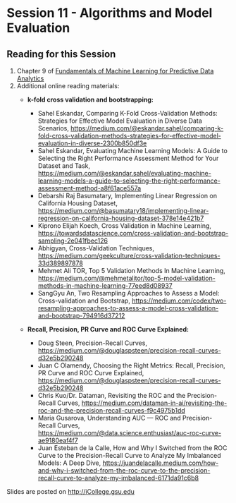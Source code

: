 # Session 11 - Algorithms and Model Evaluation

## Reading for this Session

1. Chapter 9 of [Fundamentals of Machine Learning for Predictive Data Analytics](https://mitpress.mit.edu/books/fundamentals-machine-learning-predictive-data-analytics)
2. Additional online reading materials:
   - **k-fold cross validation and bootstrapping:**
     * Sahel Eskandar, Comparing K-Fold Cross-Validation Methods: Strategies for Effective Model Evaluation in Diverse Data Scenarios, https://medium.com/@eskandar.sahel/comparing-k-fold-cross-validation-methods-strategies-for-effective-model-evaluation-in-diverse-2300b850df3e
     * Sahel Eskandar, Evaluating Machine Learning Models: A Guide to Selecting the Right Performance Assessment Method for Your Dataset and Task, https://medium.com/@eskandar.sahel/evaluating-machine-learning-models-a-guide-to-selecting-the-right-performance-assessment-method-a8f61ace557a
     * Debarshi Raj Basumatary, Implementing Linear Regression on California Housing Dataset, https://medium.com/@basumatary18/implementing-linear-regression-on-california-housing-dataset-378e14e421b7
     * Kiprono Elijah Koech, Cross Validation in Machine Learning, https://towardsdatascience.com/cross-validation-and-bootstrap-sampling-2e041fbec126
     * Abhigyan, Cross-Validation Techniques, https://medium.com/geekculture/cross-validation-techniques-33d389897878
     * Mehmet Ali TOR, Top 5 Validation Methods In Machine Learning, https://medium.com/@mehmetalitor/top-5-model-validation-methods-in-machine-learning-77eed8d08937
     * SangGyu An, Two Resampling Approaches to Assess a Model: Cross-validation and Bootstrap, https://medium.com/codex/two-resampling-approaches-to-assess-a-model-cross-validation-and-bootstrap-794916d37212

   - **Recall, Precision, PR Curve and ROC Curve Explained:**
     * Doug Steen, Precision-Recall Curves, https://medium.com/@douglaspsteen/precision-recall-curves-d32e5b290248
     * Juan C Olamendy, Choosing the Right Metrics: Recall, Precision, PR Curve and ROC Curve Explained, https://medium.com/@douglaspsteen/precision-recall-curves-d32e5b290248
     * Chris Kuo/Dr. Dataman, Revisiting the ROC and the Precision-Recall Curves, https://medium.com/dataman-in-ai/revisiting-the-roc-and-the-precision-recall-curves-f9c4975b1dd
     * Maria Gusarova, Understanding AUC — ROC and Precision-Recall Curves, https://medium.com/@data.science.enthusiast/auc-roc-curve-ae9180eaf4f7
     * Juan Esteban de la Calle, How and Why I Switched from the ROC Curve to the Precision-Recall Curve to Analyze My Imbalanced Models: A Deep Dive, https://juandelacalle.medium.com/how-and-why-i-switched-from-the-roc-curve-to-the-precision-recall-curve-to-analyze-my-imbalanced-6171da91c6b8

Slides are posted on http://iCollege.gsu.edu